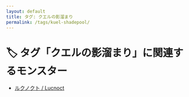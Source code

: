 ```yaml
---
layout: default
title: タグ: クエルの影溜まり
permalink: /tags/kuel-shadepool/
---
```

# 🏷️ タグ「クエルの影溜まり」に関連するモンスター

- [ルクノクト / Lucnoct](/monsterdex/monster/Lucnoct.html)